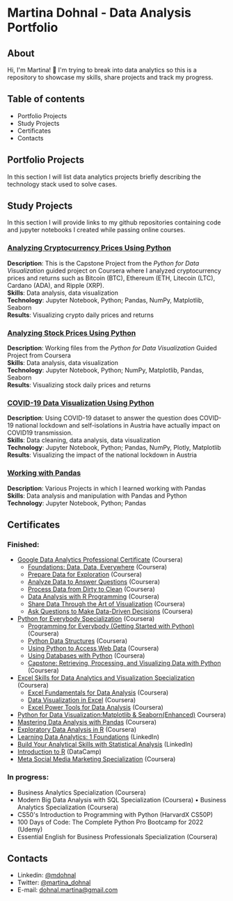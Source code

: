 # Martina Dohnal - Data Analysis Portfolio

## About

Hi, I'm Martina! 👋
I'm trying to break into data analytics so this is a repository to showcase my skills, share projects and track my progress.

## Table of contents
* Portfolio Projects
* Study Projects
* Certificates
* Contacts

## Portfolio Projects
In this section I will list data analytics projects briefly describing the technology stack used to solve cases.

## Study Projects
In this section I will provide links to my github repositories containing code and jupyter notebooks I created while passing online courses.

### [Analyzing Cryptocurrency Prices Using Python](https://github.com/MartinaDohnal/Various_Projects/tree/main/Cryptocurrency%20Prices)
**Description**: This is the Capstone Project from the <i>Python for Data Visualization</i> guided project on Coursera where I analyzed cryptocurrency prices and returns such as Bitcoin (BTC), Ethereum (ETH, Litecoin (LTC), Cardano (ADA), and Ripple (XRP).<br> 
**Skills**: Data analysis, data visualization<br> 
**Technology**: Jupyter Notebook, Python; Pandas, NumPy, Matplotlib, Seaborn<br> 
**Results**: Visualizing crypto daily prices and returns

### [Analyzing Stock Prices Using Python](https://github.com/MartinaDohnal/Various_Projects/tree/main/Stock%20Data)
**Description**: Working files from the <i>Python for Data Visualization</i> Guided Project from Coursera<br> 
**Skills**: Data analysis, data visualization<br> 
**Technology**: Jupyter Notebook, Python; NumPy, Matplotlib, Pandas, Seaborn<br> 
**Results**: Visualizing stock daily prices and returns

### [COVID-19 Data Visualization Using Python](https://github.com/MartinaDohnal/Various_Projects/tree/main/COVID-19)
**Description**: Using COVID-19 dataset to answer the question does COVID-19 national lockdown and self-isolations in Austria have actually impact on COVID19 transmission.<br> 
**Skills**: Data cleaning, data analysis, data visualization  <br> 
**Technology**: Jupyter Notebook, Python; Pandas, NumPy, Plotly, Matplotlib <br> 
**Results**: Visualizing the impact of the national lockdown in Austria  

### [Working with Pandas](https://github.com/MartinaDohnal/Various_Projects/tree/main/Pandas)
**Description**: Various Projects in which I learned working with Pandas<br> 
**Skills**: Data analysis and manipulation with Pandas and Python  <br> 
**Technology**: Jupyter Notebook, Python; Pandas<br> 

## Certificates
### Finished:
* [Google Data Analytics Professional Certificate](https://www.coursera.org/account/accomplishments/specialization/certificate/5UQRJZLUAFUL) (Coursera)
  * [Foundations: Data, Data, Everywhere](https://1drv.ms/b/s!Aj0Pe7UARYAvgc094kBm1yJ-z7KMmw?e=7WZHxO) (Coursera)
  * [Prepare Data for Exploration](https://1drv.ms/b/s!Aj0Pe7UARYAvgc1HPxohvkgLA0Mh3w?e=86EcYh) (Coursera)
  * [Analyze Data to Answer Questions](https://1drv.ms/b/s!Aj0Pe7UARYAvgc1IYj9mEP_392v5DA?e=Fs3Bd1) (Coursera)
  * [Process Data from Dirty to Clean](https://1drv.ms/b/s!Aj0Pe7UARYAvgc084HyTMtXuNil9cQ?e=xVzkrP) (Coursera)
  * [Data Analysis with R Programming](https://1drv.ms/b/s!Aj0Pe7UARYAvgc1ChjxwMUMM16I2vg?e=YL5hUI) (Coursera)
  * [Share Data Through the Art of Visualization](https://1drv.ms/b/s!Aj0Pe7UARYAvgc1Ks19L13-berfEzA?e=kzMSSo) (Coursera)
  * [Ask Questions to Make Data-Driven Decisions](https://1drv.ms/b/s!Aj0Pe7UARYAvgc1FUrm8_9RavMiL3g?e=wJ5c3v) (Coursera)
* [Python for Everybody Specialization](https://1drv.ms/b/s!Aj0Pe7UARYAvgfIsR3c6sLhS78SKZw?e=R9crfB) (Coursera)
  * [Programming for Everybody (Getting Started with Python)](https://1drv.ms/b/s!Aj0Pe7UARYAvgc1Erj8wd8rs9wljzA?e=BQQ4vc) (Coursera)
  * [Python Data Structures](https://1drv.ms/b/s!Aj0Pe7UARYAvgc1LcXq7BiSZ465PKw?e=2upSMc) (Coursera)
  * [Using Python to Access Web Data](https://1drv.ms/b/s!Aj0Pe7UARYAvge8PH7q3hPDW7nNkGA?e=YCMPA2) (Coursera)
  * [Using Databases with Python](https://1drv.ms/b/s!Aj0Pe7UARYAvgfItGyWQ695mexMIMg?e=WDBDgr) (Coursera)
  * [Capstone: Retrieving, Processing, and Visualizing Data with Python](https://1drv.ms/b/s!Aj0Pe7UARYAvgfIxyd8kKx3pXitSoA?e=g1SBHO) (Coursera)
* [Excel Skills for Data Analytics and Visualization Specialization](https://1drv.ms/b/s!Aj0Pe7UARYAvgfskG8SX4ZURtd2bhg?e=a8bkPv) (Coursera)
  * [Excel Fundamentals for Data Analysis](https://1drv.ms/b/s!Aj0Pe7UARYAvgfc3o6alLLt7pI3Z6w?e=oBsU7J) (Coursera)
  * [Data Visualization in Excel](https://1drv.ms/b/s!Aj0Pe7UARYAvgflVOGA7T1z6lDojOA?e=EWoScI) (Coursera)
  * [Excel Power Tools for Data Analysis](https://1drv.ms/b/s!Aj0Pe7UARYAvgfsnHZ0jWmkRZu5--Q?e=c2enIP) (Coursera)
* [Python for Data Visualization:Matplotlib & Seaborn(Enhanced)](https://1drv.ms/b/s!Aj0Pe7UARYAvgftZwDkirG4plYRBZg?e=8JiV0c) Coursera)
* [Mastering Data Analysis with Pandas](https://1drv.ms/b/s!Aj0Pe7UARYAvgfxSmZJekUtZedyoiQ?e=ImUGkJ) (Coursera)
* [Exploratory Data Analysis in R](https://1drv.ms/b/s!Aj0Pe7UARYAvgc1QnXWb2gjBFdNt3Q?e=el8jsT) (Coursera)
* [Learning Data Analytics: 1 Foundations](https://1drv.ms/b/s!Aj0Pe7UARYAvgc1V-rqBkVuLY876oA?e=OE45f0) (LinkedIn)
* [Build Your Analytical Skills with Statistical Analysis](https://www.linkedin.com/learning/paths/build-your-analytical-skills-with-statistical-analysis) (LinkedIn)
* [Introduction to R](https://1drv.ms/b/s!Aj0Pe7UARYAvgc07JGTYtEm7N6aBsQ?e=YTs4Eu) (DataCamp)
* [Meta Social Media Marketing Specialization](https://1drv.ms/b/s!Aj0Pe7UARYAvgc0_G9rpN5_7DljUJg?e=6WI4Vn) (Coursera)
### In progress: 
* Business Analytics Specialization (Coursera) 
* Modern Big Data Analysis with SQL Specialization (Coursera)
•	Business Analytics Specialization (Coursera)
* CS50's Introduction to Programming with Python (HarvardX CS50P)
* 100 Days of Code: The Complete Python Pro Bootcamp for 2022 (Udemy)
* Essential English for Business Professionals Specialization (Coursera)


## Contacts
* Linkedin: [@mdohnal](https://www.linkedin.com/in/mdohnal/)
* Twitter: [@martina_dohnal](https://twitter.com/dohnalica)
* E-mail: dohnal.martina@gmail.com
